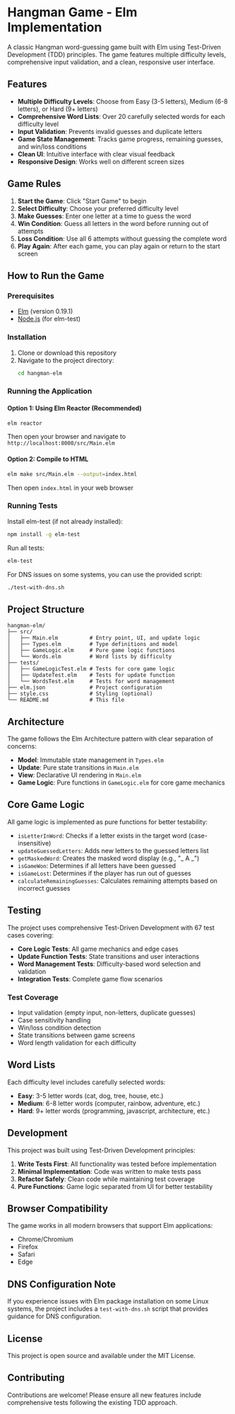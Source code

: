 # Hangman Game - Elm Implementation

A classic Hangman word-guessing game built with Elm using Test-Driven Development (TDD) principles. The game features multiple difficulty levels, comprehensive input validation, and a clean, responsive user interface.

## Features

- **Multiple Difficulty Levels**: Choose from Easy (3-5 letters), Medium (6-8 letters), or Hard (9+ letters)
- **Comprehensive Word Lists**: Over 20 carefully selected words for each difficulty level
- **Input Validation**: Prevents invalid guesses and duplicate letters
- **Game State Management**: Tracks game progress, remaining guesses, and win/loss conditions
- **Clean UI**: Intuitive interface with clear visual feedback
- **Responsive Design**: Works well on different screen sizes

## Game Rules

1. **Start the Game**: Click "Start Game" to begin
2. **Select Difficulty**: Choose your preferred difficulty level
3. **Make Guesses**: Enter one letter at a time to guess the word
4. **Win Condition**: Guess all letters in the word before running out of attempts
5. **Loss Condition**: Use all 6 attempts without guessing the complete word
6. **Play Again**: After each game, you can play again or return to the start screen

## How to Run the Game

### Prerequisites

- [Elm](https://guide.elm-lang.org/install/elm.html) (version 0.19.1)
- [Node.js](https://nodejs.org/) (for elm-test)

### Installation

1. Clone or download this repository
2. Navigate to the project directory:
   ```bash
   cd hangman-elm
   ```

### Running the Application

#### Option 1: Using Elm Reactor (Recommended)
```bash
elm reactor
```
Then open your browser and navigate to `http://localhost:8000/src/Main.elm`

#### Option 2: Compile to HTML
```bash
elm make src/Main.elm --output=index.html
```
Then open `index.html` in your web browser

### Running Tests

Install elm-test (if not already installed):
```bash
npm install -g elm-test
```

Run all tests:
```bash
elm-test
```

For DNS issues on some systems, you can use the provided script:
```bash
./test-with-dns.sh
```

## Project Structure

```
hangman-elm/
├── src/
│   ├── Main.elm          # Entry point, UI, and update logic
│   ├── Types.elm         # Type definitions and model
│   ├── GameLogic.elm     # Pure game logic functions
│   └── Words.elm         # Word lists by difficulty
├── tests/
│   ├── GameLogicTest.elm # Tests for core game logic
│   ├── UpdateTest.elm    # Tests for update function
│   └── WordsTest.elm     # Tests for word management
├── elm.json              # Project configuration
├── style.css             # Styling (optional)
└── README.md             # This file
```

## Architecture

The game follows the Elm Architecture pattern with clear separation of concerns:

- **Model**: Immutable state management in `Types.elm`
- **Update**: Pure state transitions in `Main.elm`
- **View**: Declarative UI rendering in `Main.elm`
- **Game Logic**: Pure functions in `GameLogic.elm` for core game mechanics

## Core Game Logic

All game logic is implemented as pure functions for better testability:

- `isLetterInWord`: Checks if a letter exists in the target word (case-insensitive)
- `updateGuessedLetters`: Adds new letters to the guessed letters list
- `getMaskedWord`: Creates the masked word display (e.g., "_ A _")
- `isGameWon`: Determines if all letters have been guessed
- `isGameLost`: Determines if the player has run out of guesses
- `calculateRemainingGuesses`: Calculates remaining attempts based on incorrect guesses

## Testing

The project uses comprehensive Test-Driven Development with 67 test cases covering:

- **Core Logic Tests**: All game mechanics and edge cases
- **Update Function Tests**: State transitions and user interactions
- **Word Management Tests**: Difficulty-based word selection and validation
- **Integration Tests**: Complete game flow scenarios

### Test Coverage

- Input validation (empty input, non-letters, duplicate guesses)
- Case sensitivity handling
- Win/loss condition detection
- State transitions between game screens
- Word length validation for each difficulty

## Word Lists

Each difficulty level includes carefully selected words:

- **Easy**: 3-5 letter words (cat, dog, tree, house, etc.)
- **Medium**: 6-8 letter words (computer, rainbow, adventure, etc.)
- **Hard**: 9+ letter words (programming, javascript, architecture, etc.)

## Development

This project was built using Test-Driven Development principles:

1. **Write Tests First**: All functionality was tested before implementation
2. **Minimal Implementation**: Code was written to make tests pass
3. **Refactor Safely**: Clean code while maintaining test coverage
4. **Pure Functions**: Game logic separated from UI for better testability

## Browser Compatibility

The game works in all modern browsers that support Elm applications:
- Chrome/Chromium
- Firefox
- Safari
- Edge

## DNS Configuration Note

If you experience issues with Elm package installation on some Linux systems, the project includes a `test-with-dns.sh` script that provides guidance for DNS configuration.

## License

This project is open source and available under the MIT License.

## Contributing

Contributions are welcome! Please ensure all new features include comprehensive tests following the existing TDD approach.